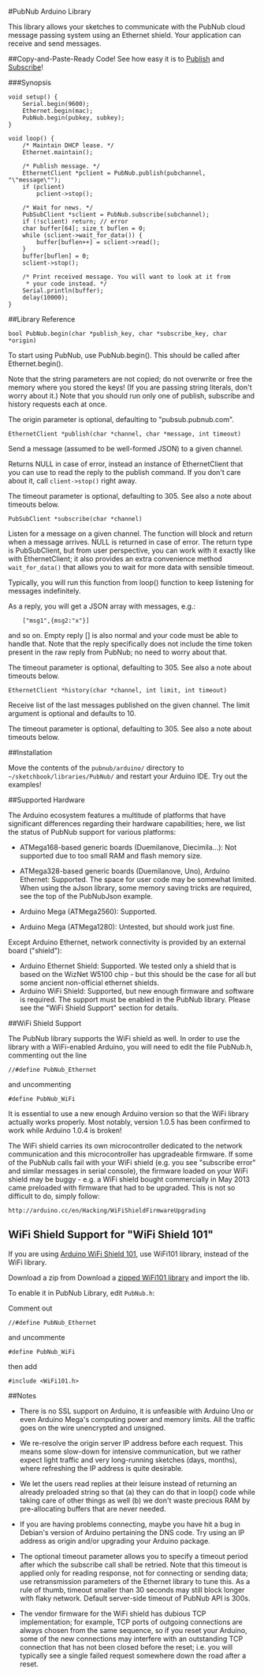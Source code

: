 #PubNub Arduino Library

This library allows your sketches to communicate with the PubNub cloud
message passing system using an Ethernet shield. Your application can
receive and send messages.

##Copy-and-Paste-Ready Code!
See how easy it is to [Publish](examples/PubNubPublisher) and [Subscribe](examples/PubNubSubscriber)!

###Synopsis


	void setup() {
		Serial.begin(9600);
		Ethernet.begin(mac);
		PubNub.begin(pubkey, subkey);
	}

	void loop() {
		/* Maintain DHCP lease. */
		Ethernet.maintain();

		/* Publish message. */
		EthernetClient *pclient = PubNub.publish(pubchannel, "\"message\"");
		if (pclient)
			pclient->stop();

		/* Wait for news. */
		PubSubClient *sclient = PubNub.subscribe(subchannel);
		if (!sclient) return; // error
		char buffer[64]; size_t buflen = 0;
		while (sclient->wait_for_data()) {
			buffer[buflen++] = sclient->read();
		}
		buffer[buflen] = 0;
		sclient->stop();

		/* Print received message. You will want to look at it from
		 * your code instead. */
		Serial.println(buffer);
		delay(10000);
	}

##Library Reference

``bool PubNub.begin(char *publish_key, char *subscribe_key, char *origin)``

To start using PubNub, use PubNub.begin().  This should be called after
Ethernet.begin().

Note that the string parameters are not copied; do not overwrite or free the
memory where you stored the keys! (If you are passing string literals, don't
worry about it.) Note that you should run only one of publish, subscribe and
history requests each at once.

The origin parameter is optional, defaulting to "pubsub.pubnub.com".

``EthernetClient *publish(char *channel, char *message, int timeout)``

Send a message (assumed to be well-formed JSON) to a given channel.

Returns NULL in case of error, instead an instance of EthernetClient
that you can use to read the reply to the publish command. If you
don't care about it, call ``client->stop()`` right away.

The timeout parameter is optional, defaulting to 305. See also
a note about timeouts below.

``PubSubClient *subscribe(char *channel)``

Listen for a message on a given channel. The function will block
and return when a message arrives. NULL is returned in case of error.
The return type is PubSubClient, but from user perspective, you can
work with it exactly like with EthernetClient; it also provides
an extra convenience method ``wait_for_data()`` that allows you
to wait for more data with sensible timeout.

Typically, you will run this function from loop() function to keep
listening for messages indefinitely.

As a reply, you will get a JSON array with messages, e.g.:

```
	["msg1",{msg2:"x"}]
```

and so on. Empty reply [] is also normal and your code must be
able to handle that. Note that the reply specifically does not
include the time token present in the raw reply from PubNub;
no need to worry about that.

The timeout parameter is optional, defaulting to 305. See also
a note about timeouts below.

``EthernetClient *history(char *channel, int limit, int timeout)``

Receive list of the last messages published on the given channel.
The limit argument is optional and defaults to 10.

The timeout parameter is optional, defaulting to 305. See also
a note about timeouts below.

##Installation

Move the contents of the ``pubnub/arduino/`` directory to
``~/sketchbook/libraries/PubNub/`` and restart your Arduino IDE.
Try out the examples!

##Supported Hardware

The Arduino ecosystem features a multitude of platforms that
have significant differences regarding their hardware capabilities;
here, we list the status of PubNub support for various platforms:

  * ATMega168-based generic boards (Duemilanove, Diecimila...):
Not supported due to too small RAM and flash memory size.
  * ATMega328-based generic boards (Duemilanove, Uno), Arduino
Ethernet: Supported.  The space for user code may be somewhat limited.
When using the aJson library, some memory saving tricks are required,
see the top of the PubNubJson example.

  * Arduino Mega (ATMega2560): Supported.
  * Arduino Mega (ATMega1280): Untested, but should work just fine.

Except Arduino Ethernet, network connectivity is provided by
an external board ("shield"):

  * Arduino Ethernet Shield: Supported. We tested only a shield that
is based on the WizNet W5100 chip - but this should be the case for
all but some ancient non-official ethernet shields.
  * Arduino WiFi Shield: Supported, but new enough firmware and software
is required.  The support must be enabled in the PubNub library.
Please see the "WiFi Shield Support" section for details.

##WiFi Shield Support

The PubNub library supports the WiFi shield as well. In order
to use the library with a WiFi-enabled Arduino, you will need
to edit the file PubNub.h, commenting out the line

	//#define PubNub_Ethernet

and uncommenting

	#define PubNub_WiFi

It is essential to use a new enough Arduino version so that
the WiFi library actually works properly. Most notably, version 1.0.5
has been confirmed to work while Arduino 1.0.4 is broken!

The WiFi shield carries its own microcontroller dedicated to the network
communication and this microcontroller has upgradeable firmware.
If some of the PubNub calls fail with your WiFi shield (e.g. you
see "subscribe error" and similar messages in serial console),
the firmware loaded on your WiFi shield may be buggy - e.g. a WiFi
shield bought commercially in May 2013 came preloaded with firmware
that had to be upgraded.  This is not so difficult to do, simply follow:

	http://arduino.cc/en/Hacking/WiFiShieldFirmwareUpgrading

	
## WiFi Shield Support for "WiFi Shield 101"

If you are using [Arduino WiFi Shield 101](https://www.arduino.cc/en/Main/ArduinoWiFiShield101), use WiFi101 library, instead of the WiFi library.

Download a zip from Download a [zipped WiFi101 library](https://github.com/arduino-libraries/WiFi101/releases)
and import the lib.

To enable it in PubNub Library, edit `PubNub.h`:

Comment out

	//#define PubNub_Ethernet

and uncommente

	#define PubNub_WiFi

then add

	#include <WiFi101.h>



##Notes

* There is no SSL support on Arduino, it is unfeasible with
Arduino Uno or even Arduino Mega's computing power and memory limits.
All the traffic goes on the wire unencrypted and unsigned.

* We re-resolve the origin server IP address before each request.
This means some slow-down for intensive communication, but we rather
expect light traffic and very long-running sketches (days, months),
where refreshing the IP address is quite desirable.

* We let the users read replies at their leisure instead of
returning an already preloaded string so that (a) they can do that
in loop() code while taking care of other things as well (b) we don't
waste precious RAM by pre-allocating buffers that are never needed.

* If you are having problems connecting, maybe you have hit
a bug in Debian's version of Arduino pertaining the DNS code. Try using
an IP address as origin and/or upgrading your Arduino package.

* The optional timeout parameter allows you to specify a timeout
period after which the subscribe call shall be retried. Note
that this timeout is applied only for reading response, not for
connecting or sending data; use retransmission parameters of
the Ethernet library to tune this. As a rule of thumb, timeout
smaller than 30 seconds may still block longer with flaky
network. Default server-side timeout of PubNub API is 300s.

* The vendor firmware for the WiFi shield has dubious TCP implementation;
for example, TCP ports of outgoing connections are always chosen from the
same sequence, so if you reset your Arduino, some of the new connections
may interfere with an outstanding TCP connection that has not been closed
before the reset; i.e. you will typically see a single failed request
somewhere down the road after a reset.
